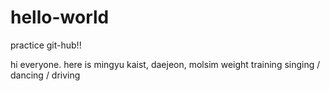 # hello-world
practice git-hub!!

hi everyone. here is mingyu
kaist, daejeon, molsim
weight training
singing / dancing / driving
